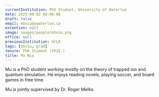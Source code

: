 ```yaml
---
currentInstitution: PhD Student, University of Waterloo
date: 2025-09-03 00:00:00
draft: false
email: m5niu@uwaterloo.ca
extention: null
image: images/people/m5niu.png
office: null
previousInstitution: UCLA
tags: [m5niu, grad]
tenure: PhD Student (2025-)
title: Mu Niu
---
```

Mu is a PhD student working mostly on the theory of trapped ion and quantum simulation.  He enjoys reading novels, playing soccer, and board games in free time.

Mu is jointly supervised by Dr. Roger Melko.